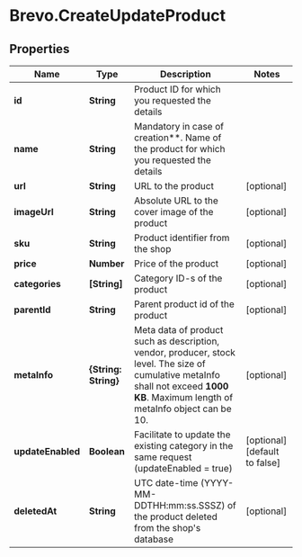 # Brevo.CreateUpdateProduct

## Properties
Name | Type | Description | Notes
------------ | ------------- | ------------- | -------------
**id** | **String** | Product ID for which you requested the details | 
**name** | **String** | Mandatory in case of creation**. Name of the product for which you requested the details | 
**url** | **String** | URL to the product | [optional] 
**imageUrl** | **String** | Absolute URL to the cover image of the product | [optional] 
**sku** | **String** | Product identifier from the shop | [optional] 
**price** | **Number** | Price of the product | [optional] 
**categories** | **[String]** | Category ID-s of the product | [optional] 
**parentId** | **String** | Parent product id of the product | [optional] 
**metaInfo** | **{String: String}** | Meta data of product such as description, vendor, producer, stock level. The size of cumulative metaInfo shall not exceed **1000 KB**. Maximum length of metaInfo object can be 10. | [optional] 
**updateEnabled** | **Boolean** | Facilitate to update the existing category in the same request (updateEnabled = true) | [optional] [default to false]
**deletedAt** | **String** | UTC date-time (YYYY-MM-DDTHH:mm:ss.SSSZ) of the product deleted from the shop's database | [optional] 


